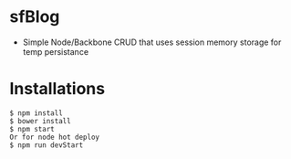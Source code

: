 # sfBlog 
- Simple Node/Backbone CRUD that uses session memory storage for temp persistance

# Installations

~~~
$ npm install
$ bower install
$ npm start
Or for node hot deploy
$ npm run devStart
~~~